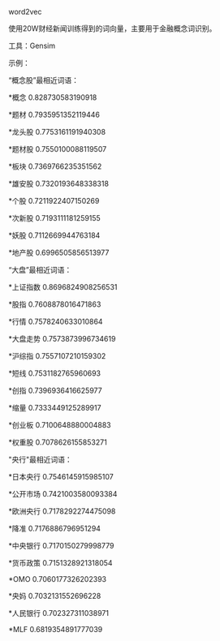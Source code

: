 word2vec

使用20W财经新闻训练得到的词向量，主要用于金融概念词识别。<br/>

工具：Gensim<br/>

示例：<br/>

“概念股”最相近词语：<br/>

*概念 0.828730583190918

*题材 0.7935951352119446

*龙头股 0.7753161191940308

*题材股 0.7550100088119507

*板块 0.7369766235351562

*雄安股 0.7320193648338318

*个股 0.7211922407150269

*次新股 0.7193111181259155

*妖股 0.7112669944763184

*地产股 0.6996505856513977

“大盘”最相近词语：<br/>

*上证指数 0.8696824908256531

*股指 0.7608878016471863

*行情 0.7578240633010864

*大盘走势 0.7573873996734619

*沪综指 0.7557107210159302

*短线 0.7531182765960693

*创指 0.7396936416625977

*缩量 0.7333449125289917

*创业板 0.7100648880004883

*权重股 0.7078626155853271

"央行"最相近词语：<br/>

*日本央行 0.7546145915985107

*公开市场 0.7421003580093384

*欧洲央行 0.7178292274475098

*降准 0.7176886796951294

*中央银行 0.7170150279998779

*货币政策 0.7151328921318054

*OMO 0.7060177326202393

*央妈 0.7032131552696228

*人民银行 0.702327311038971

*MLF 0.6819354891777039

